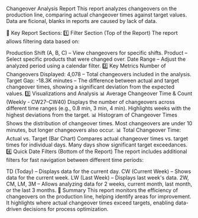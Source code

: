 Changeover Analysis Report
This report analyzes changeovers on the production line, comparing actual changeover times against target values.
Data are ficional, blanks in reports are caused by lack of data.

🔹 Key Report Sections:
1️⃣ Filter Section (Top of the Report)
The report allows filtering data based on:

Production Shift (A, B, C) – View changeovers for specific shifts.
Product – Select specific products that were changed over.
Date Range – Adjust the analyzed period using a calendar filter.
2️⃣ Key Metrics
Number of Changeovers Displayed: 4,078 – Total changeovers included in the analysis.
Target Gap: -18.3K minutes – The difference between actual and target changeover times, showing a significant deviation from the expected values.
3️⃣ Visualizations and Analysis
📊 Average Changeover Time & Count (Weekly - CW27–CW40)
Displays the number of changeovers across different time ranges (e.g., 0.8 min, 3 min, 4 min).
Highlights weeks with the highest deviations from the target.
📊 Histogram of Changeover Times
Shows the distribution of changeover times.
Most changeovers are under 10 minutes, but longer changeovers also occur.
📊 Total Changeover Time: Actual vs. Target (Bar Chart)
Compares actual changeover times vs. target times for individual days.
Many days show significant target exceedances.
4️⃣ Quick Date Filters (Bottom of the Report)
The report includes additional filters for fast navigation between different time periods:

TD (Today) – Displays data for the current day.
CW (Current Week) – Shows data for the current week.
LW (Last Week) – Displays last week's data.
2W, CM, LM, 3M – Allows analyzing data for 2 weeks, current month, last month, or the last 3 months.
📌 Summary
This report monitors the efficiency of changeovers on the production line, helping identify areas for improvement. It highlights where actual changeover times exceed targets, enabling data-driven decisions for process optimization.
